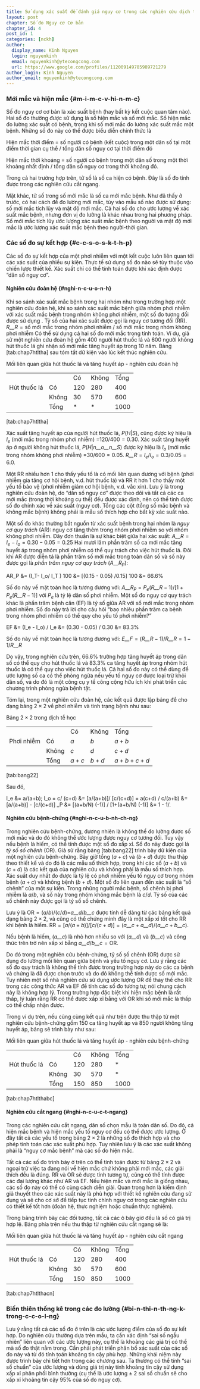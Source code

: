 ```yaml
---
title: Sử dụng xác suất để đánh giá nguy cơ trong các nghiên cứu dịch tễ học
layout: post
chapter: Số đo Nguy cơ Cơ bản
chapter_id: 4
post_id: 1
categories: [nckh]
author:
  display_name: Kinh Nguyen
  login: nguyenkinh
  email: nguyenkinh@ytecongcong.com
  url: https://www.google.com/profiles/112009149785989721279
author_login: Kinh Nguyen
author_email: nguyenkinh@ytecongcong.com
---
```


### Mới mắc và hiện mắc {#m-i-m-c-v-hi-n-m-c}

Số đo nguy cơ cơ bản là xác suất bệnh (hay bất kỳ kết cuộc quan tâm nào). Hai số đo thường được sử dụng là số hiện mắc và số mới mắc. Số hiện mắc đo lường xác suất có bệnh, trong khi số mới mắc đo lường xác suất mắc một bệnh. Những số đo này có thể được biểu diễn chính thức là

Hiện mắc thời điểm = số người có bệnh (kết cuộc) trong một dân số tại một điểm thời gian cụ thể / tổng dân số nguy cơ tại thời điểm đó

Hiện mắc thời khoảng = số người có bệnh trong một dân số trong một thời khoảng nhất định / tổng dân số nguy cơ trong thời khoảng đó.

Trong cả hai trường hợp trên, tử số là số ca hiện có bệnh. Đây là số đo tính được trong các nghiên cứu cắt ngang.

Mặt khác, tử số trong số mới mắc là số ca mới mắc bệnh. Như đã thấy ở trước, có hai cách để đo lường mới mắc, tùy vào mẫu số nào được sử dụng: số mới mắc tích lũy và mật độ mới mắc. Cả hai số đo cho ước lượng về xác suất mắc bệnh, nhưng đơn vị đo lường là khác nhau trong hai phương pháp. Số mới mắc tích lũy ước lượng xác suất mắc bệnh theo người và mật độ mới mắc là ước lượng xác suất mắc bệnh theo người-thời gian.

### Các số đo sự kết hợp {#c-c-s-o-s-k-t-h-p}

Các số đo sự kết hợp của một phơi nhiễm với một kết cuộc luôn liên quan tới các xác suất của nhiều sự kiện. Thực tế sử dụng số đo nào sẽ tùy thuộc vào chiến lược thiết kế. Xác suất chỉ có thể tính toán được khi xác định được “dân số nguy cơ”.

#### Nghiên cứu đoàn hệ {#nghi-n-c-u-o-n-h}

Khi so sánh xác suất mắc bệnh trong hai nhóm như trong trường hợp một nghiên cứu đoàn hệ, khi so sánh xác suất mắc bệnh giữa nhóm phơi nhiễm với xác suất mắc bệnh trong nhóm không phơi nhiễm, một số đo tương đối được sử dụng . Tỷ số của hai xác suất được gọi là nguy cơ tương đối (RR). _R__R_ = số mới mắc trong nhóm phơi nhiễm / số mới mắc trong nhóm không phơi nhiễm Có thể sử dụng cả hai số đo mới mắc trong tính toán. Ví dụ, giả sử một nghiên cứu đoàn hệ gồm 400 người hút thuốc lá và 600 người không hút thuốc lá ghi nhận số mới mắc tăng huyết áp trong 10 năm. Bảng [tab:chap7htltha] sau tóm tắt dữ kiện vào lúc kết thúc nghiên cứu.

Mối liên quan giữa hút thuốc lá và tăng huyết áp - nghiên cứu đoàn hệ

|  |  |  |  |  |
| --- | --- | --- | --- | --- |
|  |  | Có | Không | Tổng |
| Hút thuốc lá | Có | 120 | 280 | 400 |
|  | Không | 30 | 570 | 600 |
|  | Tổng | * | * | 1000 |

[tab:chap7htltha]

Xác suất tăng huyết áp của người hút thuốc lá, _P_(_H_|_S_), cũng được ký hiệu là _I_<sub>_e_</sub> (mới mắc trong nhóm phơi nhiễm) =120/400 = 0.30. Xác suất tăng huyết áp ở người không hút thuốc lá, _P_(_H_|_n__o__n__S_) được ký hiệu là _I_<sub>_o_</sub> (mới mắc trong nhóm không phơi nhiễm) =30/600 = 0.05. _R__R_ = _I_<sub>_e_</sub>/_I_<sub>_o_</sub> = 0.3/0.05 = 6.0.

Một RR nhiều hơn 1 cho thấy yếu tố là có mối liên quan dương với bệnh (phơi nhiễm gia tăng cơ hội bệnh, v.d. hút thuốc lá) và RR ít hơn 1 cho thấy một yếu tố bảo vệ (phơi nhiễm giảm cơ hội bệnh, v.d. vắc xin). Lưu ý là trong nghiên cứu đoàn hệ, do “dân số nguy cơ” được theo dõi và tất cả các ca mới mắc (trong thời khoảng cụ thể) đều được xác định, nên có thể tính được số đo chính xác về xác suất (nguy cơ). Tổng các cột (tổng số mắc bệnh và không mắc bệnh) không phải là mẫu số thích hợp cho bất kỳ xác suất nào.

Một số đo khác thường bắt nguồn từ xác suất bệnh trong hai nhóm là _nguy cơ quy trách_ (AR): nguy cơ tăng thêm trong nhóm phơi nhiễm so với nhóm không phơi nhiễm. Đây đơn thuần là sự khác biệt giữa hai xác suất: _A__R_ = _I_<sub>_e_</sub> − _I_<sub>_o_</sub> = 0.30 − 0.05 = 0.25 Hai mươi lăm phần trăm số ca mới mắc tăng huyết áp trong nhóm phơi nhiễm có thể quy trách cho việc hút thuốc lá. Đôi khi AR được diễn tả là phần trăm số mới mắc trong toàn dân số và số này được gọi là _phần trăm nguy cơ quy trách_ (_A__R_<sub>_P_</sub>):

AR_P &amp;= (I_T- I_o/ I_T ) 100 &amp;= [(0.15 - 0.05) /0.15] 100 &amp;= 66.6%

Số đo này về mặt toán học là tương đương với: _A__R_<sub>_P_</sub> = _P_<sub>_e_</sub>(_R__R_ − 1)/[1 + _P_<sub>_e_</sub>(_R__R_ − 1)] với _P_<sub>_e_</sub> là tỷ lệ dân số phơi nhiễm. Một số đo nguy cơ quy trách khác là phần trăm bệnh căn (EF) là tỷ số giữa AR với số mới mắc trong nhóm phơi nhiễm. Số đo này trả lời cho câu hỏi “bao nhiêu phần trăm ca bệnh trong nhóm phơi nhiễm có thể quy cho yếu tố phơi nhiễm?”

EF &amp;= (I_e - I_o) / I_e &amp;= (0.30 - 0.05) / 0.30 &amp;= 83.3%

Số đo này về mặt toán học là tương đương với: _E__F_ = (_R__R_ − 1)/_R__R_ = 1 − 1/_R__R_

Do vậy, trong nghiên cứu trên, 66.6% trường hợp tăng huyết áp trong dân số có thể quy cho hút thuốc lá và 83.3% ca tăng huyết áp trong nhóm hút thuốc lá có thể quy cho việc hút thuốc lá. Cả hai số đo này có thể dùng để ước lượng số ca có thể phòng ngừa nếu yếu tố nguy cơ được loại trừ khỏi dân số, và do đó là một công cụ y tế công cộng hữu ích khi phát triển các chương trình phòng ngừa bệnh tật.

Tóm lại, trong một nghiên cứu đoàn hệ, các kết quả được lập bảng để cho dạng bảng 2 × 2 về phơi nhiễm và tình trạng bệnh như sau:

Bảng 2 × 2 trong dịch tễ học

|  |  |  |  |  |
| --- | --- | --- | --- | --- |
|  |  | Có | Không | Tổng |
| Phơi nhiễm | Có | _a_ | _b_ | _a_ + _b_ |
|  | Không | _c_ | _d_ | _c_ + _d_ |
|  | Tổng | _a_ + _c_ | _b_ + _d_ | _a_ + _b_ + _c_ + _d_ |

[tab:bang22]

Sau đó,

I_e &amp;= a/(a+b); I_o = c/ (c+d) &amp;= [a/(a+b)]/ [c/(c+d)] = a(c+d) / c/(a+b) &amp;= [a/(a+b)] - [c/(c+d)] _P &amp;= [(a+b/N) (-1)] / [1+(a+b/N) (-1)] &amp;= 1 - 1/.

#### Nghiên cứu bệnh-chứng {#nghi-n-c-u-b-nh-ch-ng}

Trong nghiên cứu bệnh-chứng, đương nhiên là không thể đo lường được số mới mắc và do đó không thể ước lượng được nguy cơ tương đối. Tuy vậy nếu bệnh là hiếm, có thể tính được một số đo xấp xỉ. Số đo này được gọi là _tỷ số số chênh_ (OR). Giả sử rằng bảng [tab:bang22] trình bày dữ kiện của một nghiên cứu bệnh-chứng. Bây giờ tổng (_a_ + _c_) và (_b_ + _d_) được thu thập theo thiết kế và do đó là các mẫu số thích hợp, trong khi các số (_a_ + _b_) và (_c_ + _d_) là các kết quả của nghiên cứu và không phải là mẫu số thích hợp. Xác suất duy nhất đo được là tỷ lệ có phơi nhiễm yếu tố nguy cơ trong nhóm bệnh (_a_ + _c_) và không bệnh (_b_ + _d_). Một số đo liên quan đến xác suất là “số chênh” của một sự kiện. Trong những người mắc bệnh, số chênh bị phơi nhiễm là _a_/_b_, và số này trong nhóm không mắc bệnh là _c_/_d_. Tỷ số của các số chênh này được gọi là tỷ số số chênh.

Lưu ý là OR = (_a_/_b_)/(_c_/_d_)=_a__d_/_b__c_ được tính dễ dàng từ các bảng kết quả dạng bảng 2 × 2, và cũng có thể chứng minh đây là một xấp xỉ tốt cho RR khi bệnh là hiếm. RR = [_a_/(_a_ + _b_)]/[_c_/(_c_ + _d_)] = (_a__c_ + _a__d_)/(_a__c_ + _b__c_).

Nếu bệnh là hiếm, (_a__c_) là nhỏ hơn nhiều so với (_a__d_) và (_b__c_) và công thức trên trở nên xấp xỉ bằng _a__d_/_b__c_ = OR.

Do đó trong một nghiên cứu bệnh-chứng, tỷ số số chênh (OR) được sử dụng đo lường mối liên quan giữa bệnh và yếu tố nguy cơ. Lưu ý rằng các số đo quy trách là không thể tính được trong trường hợp này do các ca bệnh và chứng là đã được chọn trước và do đó không thể tính được số mới mắc. Tuy nhiên một số nhà nghiên cứu sử dụng ước lượng OR để thay thế cho RR trong các công thức AR và EF để tính các số đo tương tự; nói chung cách này là không hợp lý. Trong trường hợp đặc biệt khi hiện mắc bệnh là rất thấp, lý luận rằng RR có thể được xấp xỉ bằng với OR khi số mới mắc là thấp có thể chấp nhận được.

Trong ví dụ trên, nếu cũng cùng kết quả như trên được thu thập từ một nghiên cứu bệnh-chứng gồm 150 ca tăng huyết áp và 850 người không tăng huyết áp, bảng sẽ trình bày như sau:

Mối liên quan giữa hút thuốc lá và tăng huyết áp - nghiên cứu bệnh-chứng

|  |  |  |  |  |
| --- | --- | --- | --- | --- |
|  |  | Có | Không | Tổng |
| Hút thuốc lá | Có | 120 | 280 | * |
|  | Không | 30 | 570 | * |
|  | Tổng | 150 | 850 | 1000 |

[tab:chap7htlthabc]

#### Nghiên cứu cắt ngang {#nghi-n-c-u-c-t-ngang}

Trong các nghiên cứu cắt ngang, dân số chọn mẫu là toàn dân số. Do đó, cả hiện mắc bệnh và hiện mắc yếu tố nguy cơ đều có thể được ước lượng. Ở đây tất cả các yếu tố trong bảng 2 × 2 là những số đo thích hợp và cho phép tính toán các xác suất phù hợp. Tuy nhiên lưu ý là các xác suất không phải là “nguy cơ mắc bệnh” mà các số đo hiện mắc.

Tất cả các số đo trình bày ở trên có thể tính toán được từ bảng 2 × 2 và ngoại trừ việc ta đang nói về hiện mắc chứ không phải mới mắc, các giải thích đều là đúng. RR và OR sẽ được tính tương tự, cũng có thể tính được các đại lượng khác như AR và EF. Nếu hiện mắc và mới mắc là giống nhau, các số đo này có thể có cùng cách diễn giải. Quan trọng hơn là kiểm định giả thuyết theo các xác suất này là phù hợp với thiết kế nghiên cứu đang sử dụng và sẽ cho cơ sở để tiếp tục tinh chỉnh nguy cơ trong các nghiên cứu có thiết kế tốt hơn (đoàn hệ, thực nghiệm hoặc chuẩn thực nghiệm).

Trong bảng trình bày các đối tượng, tất cả các ô bây giờ đều là số có giá trị hợp lệ. Bảng phía trên nếu thu thập từ nghiên cứu cắt ngang sẽ là:

Mối liên quan giữa hút thuốc lá và tăng huyết áp - nghiên cứu cắt ngang

|  |  |  |  |  |
| --- | --- | --- | --- | --- |
|  |  | Có | Không | Tổng |
| Hút thuốc lá | Có | 120 | 280 | 400 |
|  | Không | 30 | 570 | 600 |
|  | Tổng | 150 | 850 | 1000 |

[tab:chap7htlthacn]

### Biến thiên thống kê trong các đo lường {#bi-n-thi-n-th-ng-k-trong-c-c-o-l-ng}

Lưu ý rằng tất cả các số đo ở trên là các ước lượng điểm của số đo sự kết hợp. Do nghiên cứu thường dựa trên mẫu, ta cần xác định “sai số ngẫu nhiên” liên quan với các ước lượng này, cụ thể là khoảng các giá trị có thể mà số đo thật nằm trong. Cần phải phát triển phân bố xác suất của các số đo này và từ đó tính toán khoảng tin cậy phù hợp. Những khái niệm này được trình bày chi tiết hơn trong các chương sau. Ta thường có thể tính “sai số chuẩn” của ước lượng và dùng giá trị này tính khoảng tin cậy sử dụng xấp xỉ phân phối bình thường (cụ thể là ước lượng ± 2 sai số chuẩn sẽ cho xấp xỉ khoảng tin cậy 95% của số đo nguy cơ).